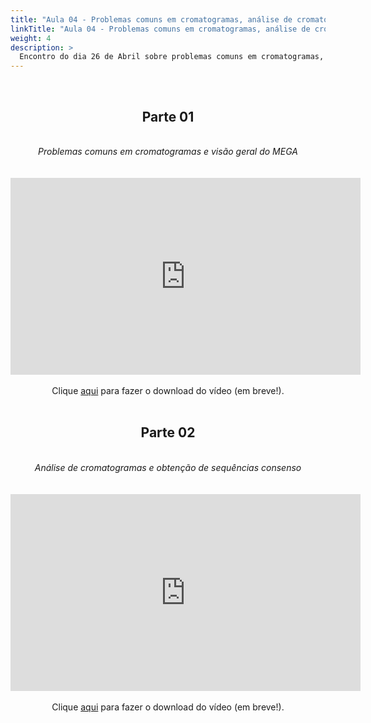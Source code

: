 ```yaml
---
title: "Aula 04 - Problemas comuns em cromatogramas, análise de cromatogramas e obtenção de sequências consenso"
linkTitle: "Aula 04 - Problemas comuns em cromatogramas, análise de cromatogramas e obtenção de sequências consenso"
weight: 4
description: >
  Encontro do dia 26 de Abril sobre problemas comuns em cromatogramas, análise de cromatogramas e obtenção de sequências consenso.
---
```


<br>
<div align="center">
<h2>Parte 01</h2>
<br>
<i>Problemas comuns em cromatogramas e visão geral do MEGA</i>
<br><br><br>
<iframe width="560" height="315" src="https://www.youtube.com/embed/OdlnjkBHmM8" frameborder="0" allow="accelerometer; autoplay; clipboard-write; encrypted-media; gyroscope; picture-in-picture" allowfullscreen></iframe>
<br><br>
Clique <a href="https://photos.app.goo.gl/iBZbpfzVxD3hivuR6">aqui</a> para fazer o download do vídeo (em breve!).
<br><br>

<h2>Parte 02</h2>
<br>
<i>Análise de cromatogramas e obtenção de sequências consenso</i>
<br><br><br>
<iframe width="560" height="315" src="https://www.youtube.com/embed/LU3ymrk6Wis" frameborder="0" allow="accelerometer; autoplay; clipboard-write; encrypted-media; gyroscope; picture-in-picture" allowfullscreen></iframe>
<br><br>
Clique <a href="https://photos.app.goo.gl/vDtpqnkQQMMUUYpq5">aqui</a> para fazer o download do vídeo (em breve!).
<br><br>

</div>